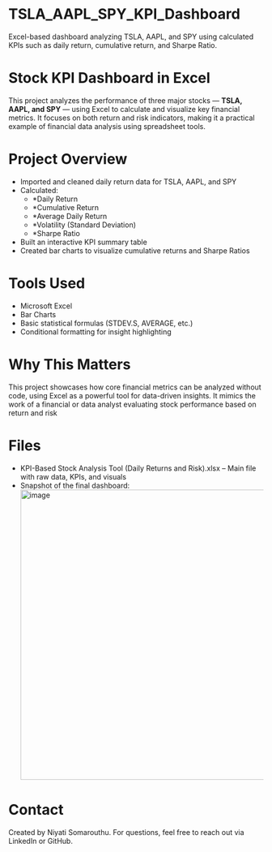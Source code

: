 # TSLA_AAPL_SPY_KPI_Dashboard
Excel-based dashboard analyzing TSLA, AAPL, and SPY using calculated KPIs such as daily return, cumulative return, and Sharpe Ratio.

# Stock KPI Dashboard in Excel
This project analyzes the performance of three major stocks — **TSLA, AAPL, and SPY** — using Excel to calculate and visualize key financial metrics. It focuses on both return and risk indicators, making it a practical example of financial data analysis using spreadsheet tools.

# Project Overview
- Imported and cleaned daily return data for TSLA, AAPL, and SPY
- Calculated:
  - *Daily Return
  - *Cumulative Return
  - *Average Daily Return
  - *Volatility (Standard Deviation)
  - *Sharpe Ratio
- Built an interactive KPI summary table
- Created bar charts to visualize cumulative returns and Sharpe Ratios

# Tools Used
- Microsoft Excel
- Bar Charts
- Basic statistical formulas (STDEV.S, AVERAGE, etc.)
- Conditional formatting for insight highlighting

# Why This Matters
This project showcases how core financial metrics can be analyzed without code, using Excel as a powerful tool for data-driven insights. It mimics the work of a financial or data analyst evaluating stock performance based on return and risk

# Files
- KPI-Based Stock Analysis Tool (Daily Returns and Risk).xlsx – Main file with raw data, KPIs, and visuals
- Snapshot of the final dashboard: <img width="1654" height="572" alt="image" src="https://github.com/user-attachments/assets/77254804-ece0-4af7-bc17-35b84b1cde08" />

# Contact
Created by Niyati Somarouthu. For questions, feel free to reach out via LinkedIn or GitHub.
